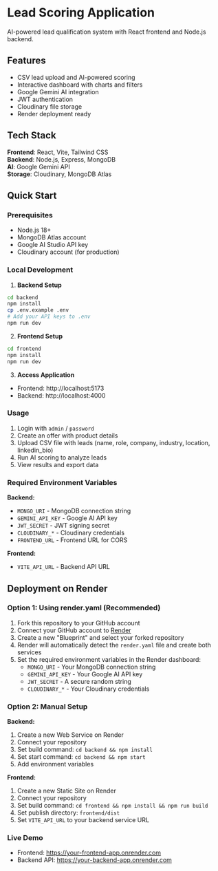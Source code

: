 # Lead Scoring Application

AI-powered lead qualification system with React frontend and Node.js backend.

## Features

- CSV lead upload and AI-powered scoring
- Interactive dashboard with charts and filters
- Google Gemini AI integration
- JWT authentication
- Cloudinary file storage
- Render deployment ready

## Tech Stack

**Frontend**: React, Vite, Tailwind CSS  
**Backend**: Node.js, Express, MongoDB  
**AI**: Google Gemini API  
**Storage**: Cloudinary, MongoDB Atlas

## Quick Start

### Prerequisites

- Node.js 18+
- MongoDB Atlas account
- Google AI Studio API key
- Cloudinary account (for production)

### Local Development

1. **Backend Setup**

```bash
cd backend
npm install
cp .env.example .env
# Add your API keys to .env
npm run dev
```

2. **Frontend Setup**

```bash
cd frontend
npm install
npm run dev
```

3. **Access Application**

- Frontend: http://localhost:5173
- Backend: http://localhost:4000

### Usage

1. Login with `admin` / `password`
2. Create an offer with product details
3. Upload CSV file with leads (name, role, company, industry, location, linkedin_bio)
4. Run AI scoring to analyze leads
5. View results and export data

### Required Environment Variables

**Backend:**

- `MONGO_URI` - MongoDB connection string
- `GEMINI_API_KEY` - Google AI API key
- `JWT_SECRET` - JWT signing secret
- `CLOUDINARY_*` - Cloudinary credentials
- `FRONTEND_URL` - Frontend URL for CORS

**Frontend:**

- `VITE_API_URL` - Backend API URL

## Deployment on Render

### Option 1: Using render.yaml (Recommended)

1. Fork this repository to your GitHub account
2. Connect your GitHub account to [Render](https://render.com)
3. Create a new "Blueprint" and select your forked repository
4. Render will automatically detect the `render.yaml` file and create both services
5. Set the required environment variables in the Render dashboard:
   - `MONGO_URI` - Your MongoDB connection string
   - `GEMINI_API_KEY` - Your Google AI API key
   - `JWT_SECRET` - A secure random string
   - `CLOUDINARY_*` - Your Cloudinary credentials

### Option 2: Manual Setup

**Backend:**

1. Create a new Web Service on Render
2. Connect your repository
3. Set build command: `cd backend && npm install`
4. Set start command: `cd backend && npm start`
5. Add environment variables

**Frontend:**

1. Create a new Static Site on Render
2. Connect your repository
3. Set build command: `cd frontend && npm install && npm run build`
4. Set publish directory: `frontend/dist`
5. Set `VITE_API_URL` to your backend service URL

### Live Demo

- Frontend: https://your-frontend-app.onrender.com
- Backend API: https://your-backend-app.onrender.com
